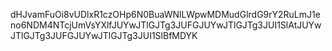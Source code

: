 dHJvamFuOi8vUDlxR1czOHp6N0BuaWNlLWpwMDMudGlrdG9rY2RuLmJ1eno6NDM4NTcjUmVsYXlfJUYwJTlGJTg3JUFGJUYwJTlGJTg3JUI1SlAtJUYwJTlGJTg3JUFGJUYwJTlGJTg3JUI1SlBfMDYK